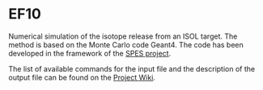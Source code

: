 # EF10

Numerical simulation of the isotope release from an ISOL target.
The method is based on the Monte Carlo code Geant4.
The code has been developed in the framework of the [SPES project](https://web.infn.it/spes).

The list of available commands for the input file and the description of the output file can be found on the [Project Wiki](
https://wiki.infn.it/cn/csn5/isolpharm_ag/computing/geant4_list_of_commands).
